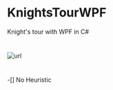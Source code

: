 # KnightsTourWPF
Knight's tour with WPF in C#
#
![url](https://firebasestorage.googleapis.com/v0/b/mobileapp-93e3f.appspot.com/o/Screenshot%202022-06-19%20160852.png?alt=media&token=19a8096d-93db-47cd-8928-933eec56ed7e)
#
-[] No Heuristic
